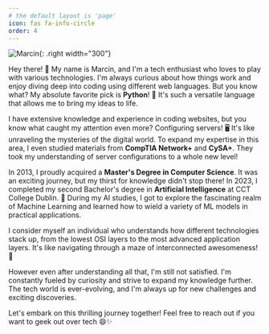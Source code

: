 ```yaml
---
# the default layout is 'page'
icon: fas fa-info-circle
order: 4
---
```




![Marcin ](https://pbs.twimg.com/profile_images/1670017726524407808/X9-l0J6Z_400x400.jpg){: .right width="300"}

Hey there! 👋 My name is Marcin, and I'm a tech enthusiast who loves to play with various technologies. I'm always curious about how things work and enjoy diving deep into coding using different web languages. But you know what? My absolute favorite pick is **Python**! 🐍 It's such a versatile language that allows me to bring my ideas to life.

I have extensive knowledge and experience in coding websites, but you know what caught my attention even more? Configuring servers! 🖥️ It's like unraveling the mysteries of the digital world. To expand my expertise in this area, I even studied materials from **CompTIA Network+** and **CySA+**. They took my understanding of server configurations to a whole new level!

In 2013, I proudly acquired a **Master's Degree in Computer Science**. It was an exciting journey, but my thirst for knowledge didn't stop there! In 2023, I completed my second Bachelor's degree in **Artificial Intelligence** at CCT College Dublin. 🤖 During my AI studies, I got to explore the fascinating realm of Machine Learning and learned how to wield a variety of ML models in practical applications.

I consider myself an individual who understands how different technologies stack up, from the lowest OSI layers to the most advanced application layers. It's like navigating through a maze of interconnected awesomeness! 🧩

However even after understanding all that, I'm still not satisfied. I'm constantly fueled by curiosity and strive to expand my knowledge further. The tech world is ever-evolving, and I'm always up for new challenges and exciting discoveries.

Let's embark on this thrilling journey together! Feel free to reach out if you want to geek out over tech 😄✨



